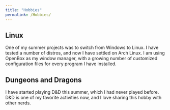 ```yaml
---
title: "Hobbies"
permalink: /Hobbies/
---
```


## Linux

One of my summer projects was to switch from Windows to Linux. I have tested a number of distros, and now I have settled on Arch Linux. I am using OpenBox as my window manager, with a growing number of customized configuration files for every program I have installed.

## Dungeons and Dragons

I have started playing D&D this summer, which I had never played before. D&D is one of my favorite activities now, and I love sharing this hobby with other nerds.
